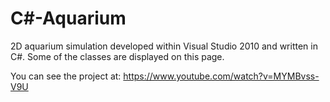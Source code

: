 # C#-Aquarium
2D aquarium simulation developed within Visual Studio 2010 and written in C#. Some of the classes are displayed on this page.

You can see the project at: https://www.youtube.com/watch?v=MYMBvss-V9U

